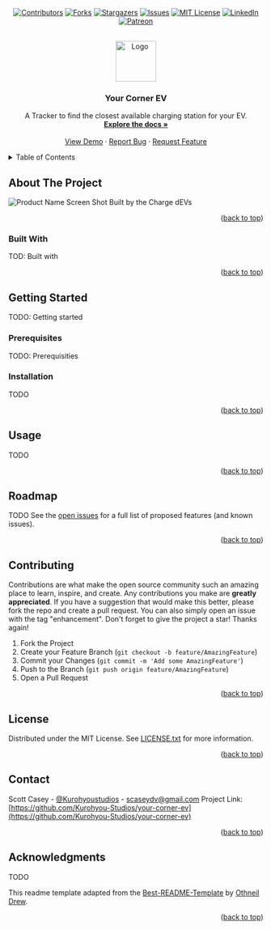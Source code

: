 <div id="top"></div>
<span align="center">

[![Contributors][contributors-shield]][contributors-url] [![Forks][forks-shield]][forks-url] [![Stargazers][stars-shield]][stars-url] [![Issues][issues-shield]][issues-url] [![MIT License][license-shield]][license-url]
[![LinkedIn][linkedin-shield]][linkedin-url] [![Patreon][patreon-shield]][patreon-url]

</span>
<!-- PROJECT LOGO -->
<br />
<div align="center">
<a href="https://github.com/Kurohyou-Studios/your-corner-ev">
<img src="images/logo.png" alt="Logo" width="80" height="80">
</a>
<h3 align="center">Your Corner EV</h3>
<p align="center">
A Tracker to find the closest available charging station for your EV.
<br/>
<a href="https://github.com/Kurohyou-Studios/your-corner-ev"><strong>Explore the docs »</strong></a>
<br/>
<br/>
<a href="https://github.com/Kurohyou-Studios/your-corner-ev">View Demo</a>
·
<a href="https://github.com/Kurohyou-Studios/your-corner-ev/issues">Report Bug</a>
·
<a href="https://github.com/Kurohyou-Studios/your-corner-ev/issues">Request Feature</a>
</p>
</div>
<!-- TABLE OF CONTENTS -->
<details>
<summary>Table of Contents</summary>
<ol>
<li>
<a href="#about-the-project">About The Project</a>
<ul>
<li><a href="#built-with">Built With</a></li>
</ul>
</li>
<li>
<a href="#getting-started">Getting Started</a>
<ul>
<li><a href="#prerequisites">Prerequisites</a></li>
<li><a href="#installation">Installation</a></li>
</ul>
</li>
<li><a href="#usage">Usage</a></li>
<li><a href="#roadmap">Roadmap</a></li>
<li><a href="#contributing">Contributing</a></li>
<li><a href="#license">License</a></li>
<li><a href="#contact">Contact</a></li>
<li><a href="#acknowledgments">Acknowledgments</a></li>
</ol>
</details>
<!-- ABOUT THE PROJECT -->

## About The Project
![Product Name Screen Shot][product-screenshot]
Built by the Charge dEVs
<p align="right">(<a href="#top">back to top</a>)</p>

### Built With
TOD: Built with
<p align="right">(<a href="#top">back to top</a>)</p>
<!-- GETTING STARTED -->

## Getting Started
TODO: Getting started
### Prerequisites
TODO: Prerequisities
### Installation
TODO
<p align="right">(<a href="#top">back to top</a>)</p>
<!-- USAGE EXAMPLES -->

## Usage
TODO
<p align="right">(<a href="#top">back to top</a>)</p>
<!-- ROADMAP -->

## Roadmap
TODO
See the [open issues](https://github.com/Kurohyou-Studios/your-corner-ev/issues) for a full list of proposed features (and known issues).
<p align="right">(<a href="#top">back to top</a>)</p>
<!-- CONTRIBUTING -->

## Contributing
Contributions are what make the open source community such an amazing place to learn, inspire, and create. Any contributions you make are **greatly appreciated**.
If you have a suggestion that would make this better, please fork the repo and create a pull request. You can also simply open an issue with the tag "enhancement".
Don't forget to give the project a star! Thanks again!
1. Fork the Project
2. Create your Feature Branch (`git checkout -b feature/AmazingFeature`)
3. Commit your Changes (`git commit -m 'Add some AmazingFeature'`)
4. Push to the Branch (`git push origin feature/AmazingFeature`)
5. Open a Pull Request
<p align="right">(<a href="#top">back to top</a>)</p>
<!-- LICENSE -->

## License
Distributed under the MIT License. See [LICENSE.txt](LICENSE.txt) for more information.
<p align="right">(<a href="#top">back to top</a>)</p>
<!-- CONTACT -->

## Contact
Scott Casey - [@Kurohyoustudios](https://twitter.com/Kurohyoustudios) - scaseydv@gmail.com
Project Link: [https://github.com/Kurohyou-Studios/your-corner-ev](https://github.com/Kurohyou-Studios/your-corner-ev)
<p align="right">(<a href="#top">back to top</a>)</p>
<!-- ACKNOWLEDGMENTS -->

## Acknowledgments
TODO

This readme template adapted from the [Best-README-Template](https://github.com/othneildrew/Best-README-Template/blob/master/BLANK_README.md) by [Othneil Drew](https://github.com/othneildrew).
<p align="right">(<a href="#top">back to top</a>)</p>

<!-- MARKDOWN LINKS & IMAGES -->
<!-- https://www.markdownguide.org/basic-syntax/#reference-style-links -->
[contributors-shield]: https://img.shields.io/github/contributors/Kurohyou-Studios/your-corner-ev.svg?style=flat
[contributors-url]: https://github.com/Kurohyou-Studios/your-corner-ev/graphs/contributors
[forks-shield]: https://img.shields.io/github/forks/Kurohyou-Studios/your-corner-ev.svg?style=flat
[forks-url]: https://github.com/Kurohyou-Studios/your-corner-ev/network/members
[stars-shield]: https://img.shields.io/github/stars/Kurohyou-Studios/your-corner-ev.svg?style=flat
[stars-url]: https://github.com/Kurohyou-Studios/your-corner-ev/stargazers
[issues-shield]: https://img.shields.io/github/issues/Kurohyou-Studios/your-corner-ev.svg?style=flat
[issues-url]: https://github.com/Kurohyou-Studios/your-corner-ev/issues
[license-shield]: https://img.shields.io/github/license/Kurohyou-Studios/your-corner-ev.svg?style=flat
[license-url]: https://github.com/Kurohyou-Studios/your-corner-ev/blob/master/LICENSE.txt
[linkedin-shield]: https://img.shields.io/badge/-LinkedIn-black.svg?style=flat&logo=linkedin&colorB=555
[linkedin-url]: https://linkedin.com/in/Kurohyou
[patreon-shield]: https://img.shields.io/endpoint.svg?url=https%3A%2F%2Fshieldsio-patreon.vercel.app%2Fapi%3Fusername%3Dkurohyoustudios%26type%3Dpatrons&style=flat
[patreon-url]: https://patreon.com/kurohyoustudios
[product-screenshot]: images/screenshot.png

